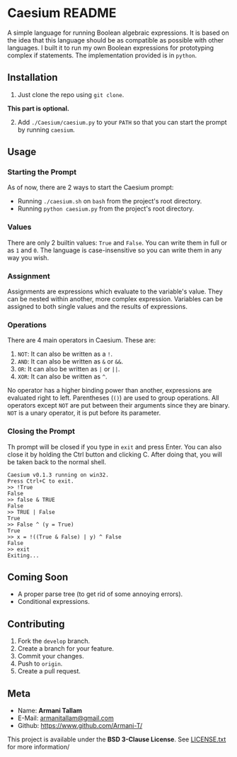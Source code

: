 # Caesium README

A simple language for running Boolean algebraic expressions. It is based on the idea that this language should be as compatible as possible with other languages. I built it to run my own Boolean expressions for prototyping complex if statements. The implementation provided is in `python`.

## Installation

1. Just clone the repo using `git clone`.

**This part is optional.**

2. Add `./Caesium/caesium.py` to your `PATH` so that you can start the prompt by running `caesium`.

## Usage

### Starting the Prompt

As of now, there are 2 ways to start the Caesium prompt:
- Running `./caesium.sh` on `bash`  from the project's  root directory.
- Running `python caesium.py` from the project's  root directory.

### Values

There are only 2 builtin values: `True` and `False`.
You can write them in full or as `1` and `0`.
The language is case-insensitive so you can write them in any way you wish.

### Assignment

Assignments are expressions which evaluate to the variable's value.
They can be nested within another, more complex expression.
Variables can be assigned to both single values and the results of expressions.

### Operations

There are 4 main operators in Caesium. These are:

1. `NOT`: It can also be written as a `!`.
2. `AND`: It can also be written as `&` or `&&`.
3. `OR`:  It can also be written as `|` or `||`.
4. `XOR`: It can also be written as `^`.

No operator has a higher binding power than another, expressions are evaluated right to left.
Parentheses (`()`) are used to group operations.
All operators except `NOT` are put between their arguments since they are binary.
`NOT` is a unary operator, it is put before its parameter.

### Closing the Prompt

Th prompt will be closed if you type in `exit` and press Enter. You can also close it by holding the Ctrl button and clicking C. After doing that, you will be taken back to the normal shell.

```
Caesium v0.1.3 running on win32.
Press Ctrl+C to exit.
>> !True
False
>> false & TRUE
False
>> TRUE | False
True
>> False ^ (y = True)
True
>> x = !((True & False) | y) ^ False
False
>> exit
Exiting...
```

## Coming Soon

- A proper parse tree (to get rid of some annoying errors).
- Conditional expressions.

## Contributing

1. Fork the `develop` branch.
2. Create a branch for your feature.
3. Commit your changes.
4. Push to `origin`.
4. Create a pull request.

## Meta

- Name: **Armani Tallam**
- E-Mail: <armanitallam@gmail.com>
- Github: <https://www.github.com/Armani-T/>

This project is available under the **BSD 3-Clause License**. See [LICENSE.txt](./LICENSE.txt) for more information/
